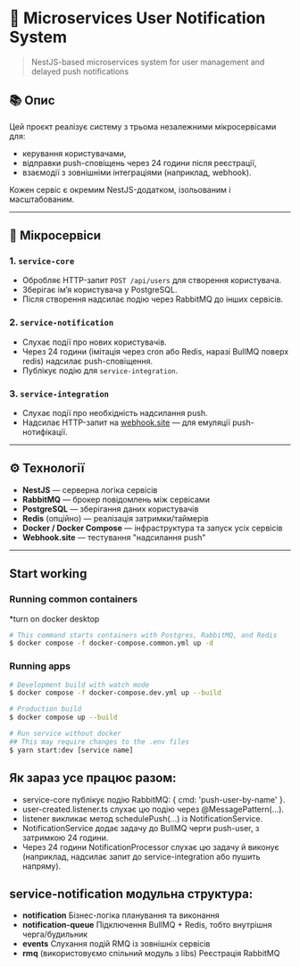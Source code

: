 # 🧩 Microservices User Notification System

> NestJS-based microservices system for user management and delayed push notifications

## 📚 Опис

Цей проєкт реалізує систему з трьома незалежними мікросервісами для:
- керування користувачами,
- відправки push-сповіщень через 24 години після реєстрації,
- взаємодії з зовнішніми інтеграціями (наприклад, webhook).

Кожен сервіс є окремим NestJS-додатком, ізольованим і масштабованим.

---

## 🔧 Мікросервіси

### 1. `service-core`

- Обробляє HTTP-запит `POST /api/users` для створення користувача.
- Зберігає ім’я користувача у PostgreSQL.
- Після створення надсилає подію через RabbitMQ до інших сервісів.

### 2. `service-notification`

- Слухає події про нових користувачів.
- Через 24 години (імітація через cron або Redis, наразі BullMQ поверх redis) надсилає push-сповіщення.
- Публікує подію для `service-integration`.

### 3. `service-integration`

- Слухає події про необхідність надсилання push.
- Надсилає HTTP-запит на [webhook.site](https://webhook.site/) — для емуляції push-нотифікації.

---

## ⚙️ Технології

- **NestJS** — серверна логіка сервісів
- **RabbitMQ** — брокер повідомлень між сервісами
- **PostgreSQL** — зберігання даних користувачів
- **Redis** (опційно) — реалізація затримки/таймерів
- **Docker / Docker Compose** — інфраструктура та запуск усіх сервісів
- **Webhook.site** — тестування "надсилання push"

---

## Start working
### Running common containers
*turn on docker desktop 
```bash
# This command starts containers with Postgres, RabbitMQ, and Redis
$ docker compose -f docker-compose.common.yml up -d
```

### Running apps
```bash
# Development build with watch mode
$ docker compose -f docker-compose.dev.yml up --build

# Production build
$ docker compose up --build

# Run service without docker
## This may require changes to the .env files
$ yarn start:dev [service name]
```

## Як зараз усе працює разом:
- service-core публікує подію RabbitMQ: { cmd: 'push-user-by-name' }.
- user-created.listener.ts слухає цю подію через @MessagePattern(...).
- listener викликає метод schedulePush(...) із NotificationService.
- NotificationService додає задачу до BullMQ черги push-user, з затримкою 24 години.
- Через 24 години NotificationProcessor слухає цю задачу й виконує (наприклад, надсилає запит до service-integration або пушить напряму).

## service-notification модульна структура:
- **notification**	Бізнес-логіка планування та виконання
- **notification-queue**	Підключення BullMQ + Redis, тобто внутрішня черга/будильник
- **events** Слухання подій RMQ із зовнішніх сервісів
- **rmq** (використовуємо спільний модуль з libs) Реєстрація RabbitMQ